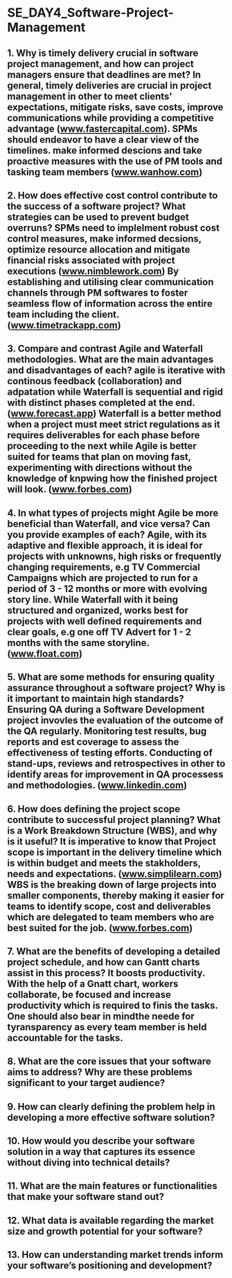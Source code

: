 # SE_DAY4_Software-Project-Management
## 1. Why is timely delivery crucial in software project management, and how can project managers ensure that deadlines are met? In general, timely deliveries are crucial in project management in other to meet clients' expectations, mitigate risks, save costs, improve communications while providing a competitive advantage (www.fastercapital.com). SPMs should endeavor to have a clear view of the timelines. make informed descions and take proactive measures with the use of PM tools and tasking team members (www.wanhow.com) 

## 2. How does effective cost control contribute to the success of a software project? What strategies can be used to prevent budget overruns? SPMs need to implelment robust cost control measures, make informed decsions, optimize resource allocation and mitigate financial risks associated with project executions (www.nimblework.com) By establishing and utilising clear communication channels through PM softwares to foster seamless flow of information across the entire team including the client. (www.timetrackapp.com) 
 
## 3. Compare and contrast Agile and Waterfall methodologies. What are the main advantages and disadvantages of each? agile is iterative with continous feedback (collaboration) and adpatation while Waterfall is sequential and rigid with distinct phases completed at the end. (www.forecast.app) Waterfall is a better method when a project must meet strict regulations as it requires deliverables for each phase before proceeding to the next while Agile is better suited for teams that plan on moving fast, experimenting with directions without the knowledge of knpwing how the finished project will look. (www.forbes.com) 

## 4. In what types of projects might Agile be more beneficial than Waterfall, and vice versa? Can you provide examples of each? Agile, with its adaptive and flexible approach, it is ideal for projects with unknowns, high risks or frequently changing requirements, e.g TV Commercial Campaigns which are projected to run for a period of 3 - 12 months or more with evolving story line. While Waterfall with it being structured and organized, works best for projects with well defined requirements and clear goals, e.g one off TV Advert for 1 - 2 months with the same storyline. (www.float.com) 

## 5. What are some methods for ensuring quality assurance throughout a software project? Why is it important to maintain high standards? Ensuring QA during a Software Development project invovles the evaluation of the outcome of the QA regularly. Monitoring test results, bug reports and est coverage to assess the effectiveness of testing efforts. Conducting of stand-ups, reviews and retrospectives in other to identify areas for improvement in QA processess and methodologies. (www.linkedin.com) 

## 6. How does defining the project scope contribute to successful project planning? What is a Work Breakdown Structure (WBS), and why is it useful? It is imperative to know that Project scope is important in the delivery timeline which is within budget and meets the stakholders, needs and expectations. (www.simplilearn.com) WBS is the breaking down of large projects into smaller components, thereby making it easier for teams to identify scope, cost and deliverables which are delegated to team members who are best suited for the job. (www.forbes.com)  
## 7. What are the benefits of developing a detailed project schedule, and how can Gantt charts assist in this process? It boosts productivity. With the help of a Gnatt chart, workers collaborate, be focused and increase productivity which is required to finis the tasks. One should also bear in mindthe neede for tyransparency as every team member is held accountable for the tasks.

## 8. What are the core issues that your software aims to address? Why are these problems significant to your target audience? 

## 9. How can clearly defining the problem help in developing a more effective software solution?

## 10. How would you describe your software solution in a way that captures its essence without diving into technical details?

## 11. What are the main features or functionalities that make your software stand out?

## 12. What data is available regarding the market size and growth potential for your software?

## 13. How can understanding market trends inform your software’s positioning and development?
